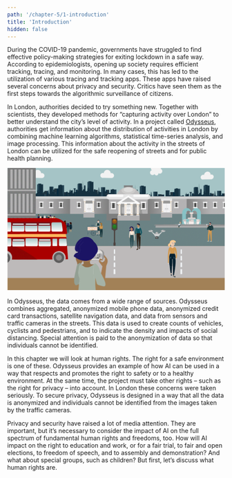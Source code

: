 ```yaml
---
path: '/chapter-5/1-introduction'
title: 'Introduction'
hidden: false
---
```


<hero-icon heroIcon='chap5'/>

<styled-text>

During the COVID-19 pandemic, governments have struggled to find effective policy-making strategies for exiting lockdown in a safe way. According to epidemiologists, opening up society requires efficient tracking, tracing, and monitoring. In many cases, this has led to the utilization of various tracing and tracking apps. These apps have raised several concerns about privacy and security. Critics have seen them as the first steps towards the algorithmic surveillance of citizens.

In London, authorities decided to try something new. Together with scientists, they developed methods for “capturing activity over London” to better understand the city’s level of activity. In a project called [Odysseus](https://www.turing.ac.uk/research/research-projects/project-odysseus-understanding-london-busyness-and-exiting-lockdown), authorities get information about the distribution of activities in London by combining machine learning algorithms, statistical time-series analysis, and image processing. This information about the activity in the streets of London can be utilized for the safe reopening of streets and for public health planning.

<img src=./london-01.svg alt="london image">

In Odysseus, the data comes from a wide range of sources. Odysseus combines aggregated, anonymized mobile phone data, anonymized credit card transactions, satellite navigation data, and data from sensors and traffic cameras in the streets. This data is used to create counts of vehicles, cyclists and pedestrians, and to indicate the density and impacts of social distancing. Special attention is paid to the anonymization of data so that individuals cannot be identified.

In this chapter we will look at human rights. The right for a safe environment is one of these. Odysseus provides an example of how AI can be used in a way that respects and promotes the right to safety or to a healthy environment. At the same time, the project must take other rights – such as the right for privacy – into account. In London these concerns were taken seriously. To secure privacy, Odysseus is designed in a way that all the data is anonymized and individuals cannot be identified from the images taken by the traffic cameras.

Privacy and security have raised a lot of media attention. They are important, but it’s necessary to consider the impact of AI on the full spectrum of fundamental human rights and freedoms, too. How will AI impact on the right to education and work, or for a fair trial, to fair and open elections, to freedom of speech, and to assembly and demonstration? And what about special groups, such as children? But first, let’s discuss what human rights are.

</styled-text>

